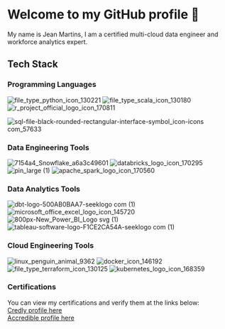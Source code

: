 # Welcome to my GitHub profile 👋

My name is Jean Martins, I am a certified multi-cloud data engineer and workforce analytics expert.

## Tech Stack

### Programming Languages 

![file_type_python_icon_130221](https://github.com/martins-jean/martins-jean/assets/118685801/cacede6b-83e6-434d-a511-2aa255cf16b0)
![file_type_scala_icon_130180](https://github.com/martins-jean/martins-jean/assets/118685801/07d3315e-92d2-47e8-9100-a868ea9e0ca2)
![r_project_official_logo_icon_170811](https://github.com/martins-jean/martins-jean/assets/118685801/7cda6015-b7a4-4079-88d2-cdf24ce05663)

![sql-file-black-rounded-rectangular-interface-symbol_icon-icons com_57633](https://github.com/martins-jean/martins-jean/assets/118685801/3f3ae9b2-48f4-4126-a7e2-10559fbdc5f1)

### Data Engineering Tools

![7154a4_Snowflake_a6a3c49601](https://github.com/martins-jean/martins-jean/assets/118685801/f71f4044-ef45-4de1-ba9f-42573a53686e)
![databricks_logo_icon_170295](https://github.com/martins-jean/martins-jean/assets/118685801/4fc81b5f-8f1a-445b-8733-8ab12ba34bb4)
![pin_large (1)](https://github.com/martins-jean/martins-jean/assets/118685801/a9c1a24d-d79f-42f5-b307-de2e0e47b9a3)
![apache_spark_logo_icon_170560](https://github.com/martins-jean/martins-jean/assets/118685801/aebc7ea0-1cae-4dcb-9cfe-3fe9f9ecd0d3)

### Data Analytics Tools

![dbt-logo-500AB0BAA7-seeklogo com (1)](https://github.com/martins-jean/martins-jean/assets/118685801/db0ced12-d002-4f09-89b3-d0a0d0b04aba)
![microsoft_office_excel_logo_icon_145720](https://github.com/martins-jean/martins-jean/assets/118685801/d15d7702-d0f3-4ab6-aed4-97481d4ccdd2)
![800px-New_Power_BI_Logo svg (1)](https://github.com/martins-jean/martins-jean/assets/118685801/9e4fb8e4-ad6a-415f-92ba-7c36f4d41579)
![tableau-software-logo-F1CE2CA54A-seeklogo com (1)](https://github.com/martins-jean/martins-jean/assets/118685801/83b46a6a-979c-46e8-9961-dd0737cc773d)

### Cloud Engineering Tools
![linux_penguin_animal_9362](https://github.com/martins-jean/martins-jean/assets/118685801/8708f287-8a0d-41f2-969c-097c612c525c)
![docker_icon_146192](https://github.com/martins-jean/martins-jean/assets/118685801/b41ffdb3-2d75-4ff3-bcf3-99b50137d52f)
![file_type_terraform_icon_130125](https://github.com/martins-jean/martins-jean/assets/118685801/9ba99821-4e7d-4ee8-beef-78c50b0dc7aa)
![kubernetes_logo_icon_168359](https://github.com/martins-jean/martins-jean/assets/118685801/92613fa6-5539-4ec4-9a64-5e0a880f803f)

### Certifications

You can view my certifications and verify them at the links below: <br>
<a href="https://www.credly.com/users/jean-martins.ai">Credly profile here</a> <br>
<a href="https://www.credential.net/profile/2023dataengineer/wallet#gs.4zazkd">Accredible profile here</a>











